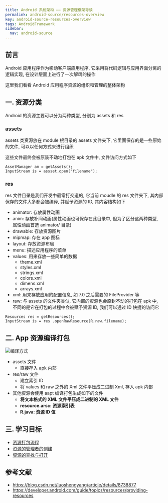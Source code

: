 ```yaml
---
title: Android 系统架构 —— 资源管理框架导读
permalink: android-source/resources-overview
key: android-source-resources-overview
tags: AndroidFramework
sidebar:
  nav: android-source
---
```


## 前言
Android 应用程序作为移动客户端应用程序, 它采用将代码逻辑与应用界面分离的逻辑实现, 在设计层面上进行了一次解耦的操作

这里我们看看 Android 应用程序资源的组织和管理的整体架构

<!--more-->

## 一. 资源分类
Android 的资源主要可以分为两种类型, 分别为 assets 和 res

### assets
assets 类资源放在 module 根目录的 assets 文件夹下, 它里面保存的是一些原始的文件, 可以以任何方式来进行组织

这些文件最终会被原装不动地打包在 apk 文件中, 文件访问方式如下
```
AssetManager am = getAssets();  
InputStream is = assset.open("filename");
```

### res
res 文件目录是我们开发中最常打交道的, 它当前 moudle 的 res 文件夹下, 其内部保存的文件大多都会被编译, 并赋予资源的 ID, 其内容结构如下
- animator: 存放属性动画
- anim: 存放补间动画(属性动画也可保存在此目录中, 但为了区分这两种类型, 属性动画首选 animator/ 目录)
- drawable: 存放资源图片
- mipmap: 存在 app 图标
- layout: 存放资源布局
- menu: 描述应用程序的菜单
- values: 用来存放一些简单的数据
  - theme.xml
  - styles.xml
  - strings.xml
  - colors.xml
  - dimens.xml
  - arrays.xml
- xml: 用来存放应用的配置信息, 如 7.0 之后需要的 FileProvider 等
- raw: 与 assets 的文件夹类似, 它内部的资源也会原封不动的打包在 apk 中, 不同的是它在打包的过程中会被赋予资源 ID, 我们可以通过 ID 快捷的访问它
```
Resources res = getResources();
InputStream is = res .openRawResource(R.raw.filename);
```

## 二. App 资源编译打包
![编译方式](https://i.loli.net/2019/12/01/tWCwNDVe3dAg6ZY.png)

- assets 文件
  - 直接存入 apk 内部
- res/raw 文件
  - 建立索引 ID 
  - 将 values 和 raw 之外的 Xml 文件平压成二进制 Xml, 存入 apk 内部
- 其他资源会使用 aapt 编译打包生成如下的文件
  - **将文本格式的 XML 文件平压成二进制的 XML 文件**
  - **resource.arsc: 资源索引表**
  - **R.java: 资源 ID 值**

## 三. 学习目标
- [资源打包流程](https://sharrychoo.github.io/blog/android-source/resources-package)
- [资源的管理者的创建](https://sharrychoo.github.io/blog/android-source/resources-manager)
- [资源的查找与打开](https://sharrychoo.github.io/blog/android-source/resources-find-and-open)

## 参考文献
- https://blog.csdn.net/luoshengyang/article/details/8738877
- https://developer.android.com/guide/topics/resources/providing-resources